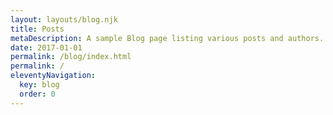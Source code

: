 ```yaml
---
layout: layouts/blog.njk
title: Posts
metaDescription: A sample Blog page listing various posts and authors.
date: 2017-01-01
permalink: /blog/index.html
permalink: /
eleventyNavigation:
  key: blog
  order: 0
---
```

